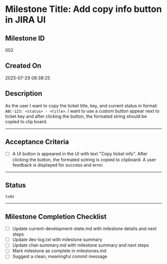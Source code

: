 # Milestone Title: Add copy info button in JIRA UI

## Milestone ID

002

## Created On

2025-07-29 08:38:25

## Description

As the user I want to copy the ticket title, key, and current status in format: `ABC-123: <status> - <title>`. I want to use a custom button appear next to ticket key and after clicking the button, the formated string should be copied to clip board.

---

## Acceptance Criteria

- [ ] A UI button is appeared in the UI with text "Copy ticket info". After clicking the button, the formated sctring is copied to clipboard. A user feedback is displayed for success and error.

---

## Status

`todo`

---

## Milestone Completion Checklist

- [ ] Update current-development-state.md with milestone details and next steps
- [ ] Update dev-log.txt with milestone summary
- [ ] Update chat-summary.md with milestone summary and next steps
- [ ] Mark milestone as complete in milestones.md
- [ ] Suggest a clean, meaningful commit message
